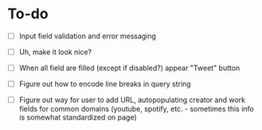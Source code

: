 # To-do

- [ ] Input field validation and error messaging
- [ ] Uh, make it look nice?
- [ ] When all field are filled (except if disabled?) appear "Tweet" button
- [ ] Figure out how to encode line breaks in query string
- [ ] Figure out way for user to add URL, autopopulating creator and work fields for common domains (youtube, spotify, etc. - sometimes this info is somewhat standardized on page) 

